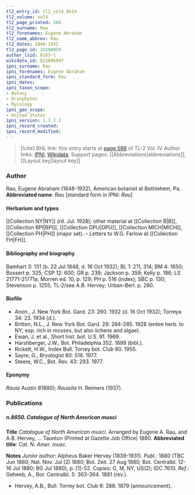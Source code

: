 ```yaml
---
tl2_entry_id: tl2_vol4_0614
tl2_volume: vol4
tl2_page_printed: 588
tl2_surname: Rau
tl2_forenames: Eugene Abraham
tl2_name_abbrev: Rau
tl2_dates: 1848-1932
tl2_page_id: 33190059
author_lsid: 8163-1
wikidata_id: Q21606997
ipni_surname: Rau
ipni_forenames: Eugene Abraham
ipni_standard_form: Rau
ipni_dates: 
ipni_taxon_scope: 
- Botany
- Bryophytes
- Mycology
ipni_geo_scope: 
- United States
ipni_version: 1.1.1.1
ipni_record_created: 
ipni_record_modified:
---
```


> [!cite] BHL link: this entry starts at [page 588](https://www.biodiversitylibrary.org/page/33190059) of TL-2 Vol. IV
> Author links: [IPNI](https://www.ipni.org/a/8163-1), [Wikidata](https://www.wikidata.org/wiki/Q21606997). Support pages: [[Abbreviations|abbreviations]], [[Layout key|layout key]]

### Author

Rau, Eugene Abraham (1848-1932), American botanist at Bethlehem, Pa. 
**Abbreviated name**: *Rau* \[standard form in IPNI: *Rau*\]

#### Herbarium and types

[[Collection NY|NY]] (rd. Jul. 1928); other material at [[Collection B|B]], [[Collection BPI|BPI]], [[Collection DPU|DPU]], [[Collection MICH|MICH]], [[Collection PH|PH]] (major set). – Letters to W.G. Farlow at [[Collection FH|FH]].

#### Bibliography and biography

Bamhart 3: 131 (b. 22 Jul 1848, d. 16 Oct 1932); BL 1: 211, 314; BM 4: 1650; Bossert p. 325; CSP 12: 600; GR p. 239; Jackson p. 359; Kelly p. 186; LS 21771-21771a; Morren ed. 10, p. 129; PH p. 516 (index); SBC p. 130; Stevenson p. 1255; TL-2/see A.B. Hervey; Urban-Berl. p. 280.

#### Biofile

- Anon., J. New York Bot. Gard. 23: 260. 1932 (d. 16 Oct 1932); Torreya 34: 23. 1934 (d.).
- Britten, N.L., J. New York Bot. Gard. 29: 284-285. 1928 (entire herb. to NY, esp. rich in mosses, but also lichens and algae).
- Ewan, J. et al., Short hist. bot. U.S. 91. 1969.
- Harshberger, J.W., Bot. Philadelphia 352. 1899 (bibl.).
- Rickett, H.W., Index Bull. Torrey bot. Club 80. 1955.
- Sayre, G., Bryologist 80: 516. 1977.
- Steere, W.C., Bot. Rev. 43: 293. 1977.

#### Eponymy

*Rauia* Austin 81880); *Rauiella* H. Reimers (1937).

### Publications

##### n.8650. Catalogue of North American musci

**Title**
*Catalogue of North American musci*. Arranged by Eugene A. Rau, and A.B. Hervey, ... Taunton (Printed at Gazette Job Office) 1880.
**Abbreviated title**: *Cat. N. Amer. musc.*

**Notes**
*Junior author*: Alpheus Baker Hervey (1839-1931).
*Publ*.: 1880 (TBC Jun 1880; Nat. Nov. Jul (2) 1880; Bot. Zeit. 27 Aug 1880; Bot. Centralbl. 12-16 Jul 1880; BG Jul 1880), p. \[1\]-52. *Copies*: G, M, NY, US(2); IDC 7610.
*Ref*.: Geheeb, A., Bot. Centralbl. 5: 363-364. 1881 (rev.).
- Hervey, A.B., Bull. Torrey bot. Club 6: 288. 1879 (announcement).

